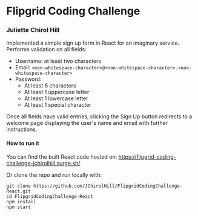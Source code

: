 # Flipgrid Coding Challenge
### Juliette Chirol Hill

Implemented a simple sign up form in React for an imaginary service.  Performs validation on all fields:
* Username: at least two characters
* Email: `<non-whitespace-character>@<non-whitespace-character>.<non-whitespace-character>`
* Password: 
    * At least 6 characters
    * At least 1 uppercase letter
    * At least 1 lowercase letter
    * At least 1 special character

Once all fields have valid entries, clicking the Sign Up button redirects to a welcome page displaying the user's name and email with further instructions.  

#### How to run it

You can find the built React code hosted on:
https://flipgrid-coding-challenge-jchirolhill.surge.sh/

Or clone the repo and run locally with:
```
git clone https://github.com/JChirolHill/FlipgridCodingChallenge-React.git
cd FlipgridCodingChallenge-React
npm install
npm start
```
